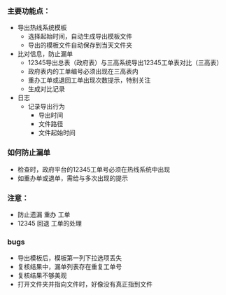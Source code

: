 ### 主要功能点：
- 导出热线系统模板
    - 选择起始时间，自动生成导出模板文件
    - 导出的模板文件自动保存到当天文件夹
- 比对信息，防止漏单
    - 12345导出总表（政府表）与三高系统导出12345工单表对比（三高表）
    - 政府表内的工单编号必须出现在三高表内
    - 重办工单或退回工单出现次数提示，特别关注
    - 生成对比记录
- 日志
    - 记录导出行为
        - 导出时间
        - 文件路径
        - 文件起始时间


### 如何防止漏单
- 检查时，政府平台的12345工单号必须在热线系统中出现
- 如重办单或退单，需给与多次出现的提示


### 注意：
- 防止遗漏 重办 工单
- 12345 回退 工单的处理


### bugs 
- 导出模板后，模板第一列下拉选项丢失
- 复核结果中，漏单列表存在重复工单号
- 复核结果不够美观
- 打开文件夹并指向文件时，好像没有真正指到文件